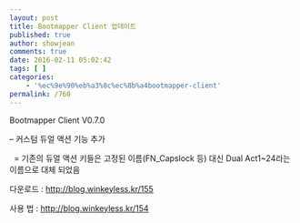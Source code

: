 ```yaml
---
layout: post
title: Bootmapper Client 업데이트
published: true
author: showjean
comments: true
date: 2016-02-11 05:02:42
tags: [ ]
categories:
    - '%ec%9e%90%eb%a3%8c%ec%8b%a4bootmapper-client'
permalink: /760
---
```

Bootmapper Client V0.7.0







&#8211; 커스텀 듀얼 액션 기능 추가

&nbsp; = 기존의 듀얼 액션 키들은 고정된 이름(FN_Capslock 등) 대신 Dual Act1~24라는 이름으로 대체 되었음







다운로드 : http://blog.winkeyless.kr/155

사용 법 : http://blog.winkeyless.kr/154